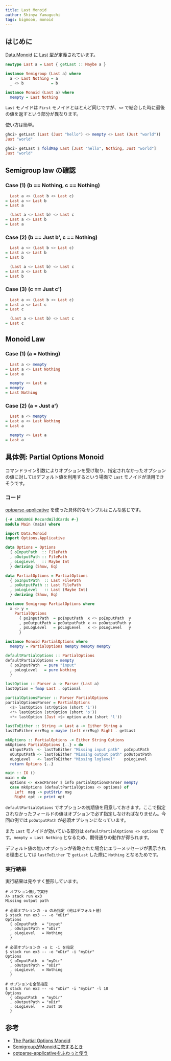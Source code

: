```yaml
---
title: Last Monoid
author: Shinya Yamaguchi
tags: bigmoon, monoid
---
```


## はじめに

[Data.Monoid](https://hackage.haskell.org/package/base-4.12.0.0/docs/Data-Monoid.html) に [Last](https://hackage.haskell.org/package/base-4.12.0.0/docs/Data-Monoid.html#t:Last) 型が定義されています。

```haskell
newtype Last a = Last { getLast :: Maybe a }

instance Semigroup (Last a) where
  a <> Last Nothing = a
  _ <> b            = b

instance Monoid (Last a) where
  mempty = Last Nothing
```

`Last` モノイドは `First` モノイドとほとんど同じですが、`<>` で結合した時に最後の値を返すという部分が異なります。

使い方は簡単。

```haskell
ghci> getLast (Last (Just "hello") <> mempty <> Last (Just "world"))
Just "world"

ghci> getLast $ foldMap Last [Just "hello", Nothing, Just "world"]
Just "world"
```

<!--more-->

## Semigroup law の確認

### Case (1) (b == Nothing, c == Nothing)

```haskell
  Last a <> (Last b <> Last c)
= Last a <> Last b
= Last a
```

```haskell
  (Last a <> Last b) <> Last c
= Last a <> Last b
= Last a
```

### Case (2) (b == Just b', c == Nothing)

```haskell
  Last a <> (Last b <> Last c)
= Last a <> Last b
= Last b
```

```haskell
  (Last a <> Last b) <> Last c
= Last a <> Last b
= Last b
```

### Case (3) (c == Just c')

```haskell
  Last a <> (Last b <> Last c)
= Last a <> Last c
= Last c
```

```haskell
  (Last a <> Last b) <> Last c
= Last c
```

## Monoid Law

### Case (1) (a = Nothing)

```haskell
  Last a <> mempty
= Last a <> Last Nothing
= Last a

  mempty <> Last a
= mempty
= Last Nothing
```

### Case (2) (a = Just a')

```haskell
  Last a <> mempty
= Last a <> Last Nothing
= Last a

  mempty <> Last a
= Last a
```

## 具体例: Partial Options Monoid

コマンドライン引数によりオプションを受け取り、指定されなかったオプションの値に対してはデフォルト値を利用するという場面で `Last` モノイドが活用できそうです。

### コード

[optparse-applicative](https://hackage.haskell.org/package/optparse-applicative) を使った具体的なサンプルはこんな感じです。

```haskell
{-# LANGUAGE RecordWildCards #-}
module Main (main) where

import Data.Monoid
import Options.Applicative

data Options = Options
  { oInputPath  :: FilePath
  , oOutputPath :: FilePath
  , oLogLevel   :: Maybe Int
  } deriving (Show, Eq)

data PartialOptions = PartialOptions
  { poInputPath  :: Last FilePath
  , poOutputPath :: Last FilePath
  , poLogLevel   :: Last (Maybe Int)
  } deriving (Show, Eq)

instance Semigroup PartialOptions where
  x <> y =
    PartialOptions
      { poInputPath  = poInputPath  x <> poInputPath  y
      , poOutputPath = poOutputPath x <> poOutputPath y
      , poLogLevel   = poLogLevel   x <> poLogLevel   y
      }

instance Monoid PartialOptions where
  mempty = PartialOptions mempty mempty mempty

defaultPartialOptions :: PartialOptions
defaultPartialOptions = mempty
  { poInputPath  = pure "input"
  , poLogLevel   = pure Nothing
  }

lastOption :: Parser a -> Parser (Last a)
lastOption = fmap Last . optional

partialOptionsParser :: Parser PartialOptions
partialOptionsParser = PartialOptions
  <$> lastOption (strOption (short 'i'))
  <*> lastOption (strOption (short 'o'))
  <*> lastOption (Just <$> option auto (short 'l'))

lastToEither :: String -> Last a -> Either String a
lastToEither errMsg = maybe (Left errMsg) Right . getLast

mkOptions :: PartialOptions -> Either String Options
mkOptions PartialOptions {..} = do
  oInputPath  <- lastToEither "Missing input path"  poInputPath
  oOutputPath <- lastToEither "Missing output path" poOutputPath
  oLogLevel   <- lastToEither "Missing loglevel"    poLogLevel
  return Options {..}

main :: IO ()
main = do
  options <- execParser $ info partialOptionsParser mempty
  case mkOptions (defaultPartialOptions <> options) of
    Left  msg -> putStrLn msg
    Right opt -> print opt
```

`defaultPartialOptions` でオプションの初期値を用意しておきます。ここで指定されなかったフィールドの値はオプションで必ず指定しなければなりません。今回の例では `poOutputPath` が必須オプションになっています。

また `Last` モノイドが効いている部分は `defaultPartialOptions <> options` です。`mempty = Last Nothing` となるため、期待通りの動作が得られます。

デフォルト値の無いオプションが省略された場合にエラーメッセージが表示される理由としては `lastToEither` で `getLast` した際に `Nothing` となるためです。

### 実行結果

実行結果は見やすく整形しています。

```shell
# オプション無しで実行
λ> stack run ex3
Missing output path

# 必須オプションの -o のみ指定 (他はデフォルト値)
$ stack run ex3 -- -o "oDir"
Options
  { oInputPath  = "input"
  , oOutputPath = "oDir"
  , oLogLevel   = Nothing
  }

# 必須オプションの -o と -i を指定
$ stack run ex3 -- -o "oDir" -i "myDir"
Options
  { oInputPath  = "myDir"
  , oOutputPath = "oDir"
  , oLogLevel   = Nothing
  }

# オプションを全部指定
$ stack run ex3 -- -o "oDir" -i "myDir" -l 10
Options
  { oInputPath  = "myDir"
  , oOutputPath = "oDir"
  , oLogLevel   = Just 10
  }
```

## 参考

- [The Partial Options Monoid](https://medium.com/@jonathangfischoff/the-partial-options-monoid-pattern-31914a71fc67)
- [SemigroupがMonoidに恋するとき](https://kazu-yamamoto.hatenablog.jp/entry/2018/11/29/155311)
- [optparse-applicativeをふわっと使う](https://qiita.com/philopon/items/a29717af62831d3c8c07)
